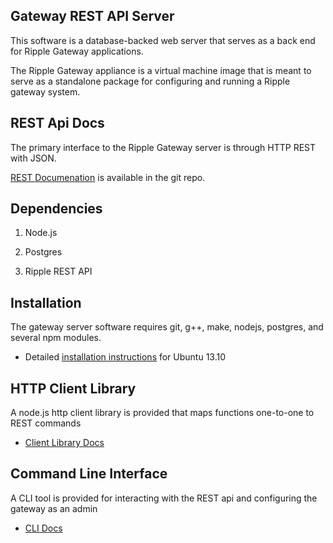 ## Gateway REST API Server

This software is a database-backed web server that serves as a
back end for Ripple Gateway applications.

The Ripple Gateway appliance is a virtual machine image that
is meant to serve as a standalone package for configuring
and running a Ripple gateway system.

## REST Api Docs

The primary interface to the Ripple Gateway server is through HTTP REST with JSON.

[REST Documenation](./doc/rest.md) is available in the git repo.

## Dependencies

1. Node.js

2. Postgres

3. Ripple REST API

## Installation

The gateway server software requires git, g++, make, nodejs, postgres, and several npm modules.

- Detailed [installation instructions](./doc/install.md) for Ubuntu 13.10

## HTTP Client Library

A node.js http client library is provided that maps functions one-to-one to REST commands
- [Client Library Docs](./doc/http_client.md)

## Command Line Interface

A CLI tool is provided for interacting with the REST api and configuring the gateway as an admin
- [CLI Docs](./doc/cli.md)

